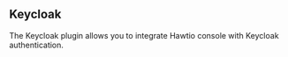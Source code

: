 ## Keycloak

The Keycloak plugin allows you to integrate Hawtio console with Keycloak authentication.
